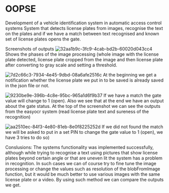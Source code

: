 # OOPSE
Development of a vehicle identification system in automatic access control systems
System that detects license plates from images, recognise the text on the plates and if we have a match between text recognised and known set of license plates opens the gate.

Screenshots of outputs
![32aa1b9c-3fc9-4cab-bd2b-60020d043cc4](https://github.com/McSoo01/OOPSE/assets/170962578/d0af65cd-de3d-4f26-b314-9d10cfc96627)
Shows the phases of the image processing (whole image with the license plate detected, license plate cropped from the image and then license plate after converting to gray scale and setting a threshold.

![7d2c66c3-7934-4e45-9dbd-08a6afe2516c](https://github.com/McSoo01/OOPSE/assets/170962578/955a7d5c-038d-457c-8fbe-307af4017cfa)
At the beginning we get a notification whether the license plate we put in to be saved is already saved in the json file or not.

![9230be9e-396b-4c8e-95bc-965a1d6f9b37](https://github.com/McSoo01/OOPSE/assets/170962578/e296ad8c-fab0-4573-8160-1c1dfa09782a)
If we have a match the gate value will change to 1 (open).
Also we see that at the end we have an output about the gate status.
At the top of the screenshot we can see the outputs from the easyocr system (read license plate text and sureness of the recognition)

![aa2510ec-84f3-4e80-81eb-8e0f8225252d](https://github.com/McSoo01/OOPSE/assets/170962578/7b609a66-a1a0-4a01-a79f-9f6e2037192e)
If we did not found the match we will be asked to put in a set PIN to change the gate value to 1 (open), we have 3 tries to do so)

Conslusions:
The systems functionality was implemented successfully, although while trying to recognise a text using pictures that show license plates beyond certain angle or that are uneven lit the system has a problem in recognition. In such cases we can of course try to fine tune the image processing or change the values such as resolution of the
blobFromImage function, but it would be much better to use various images with the same license plate or a video. By using such method we can compare the outputs we get.
